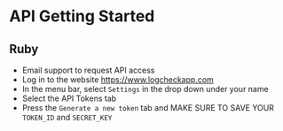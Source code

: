 # API Getting Started

## Ruby
- Email support to request API access
- Log in to the website https://www.logcheckapp.com
- In the menu bar, select `Settings` in the drop down under your name
- Select the API Tokens tab
- Press the `Generate a new token` tab and MAKE SURE TO SAVE YOUR `TOKEN_ID` and `SECRET_KEY`
